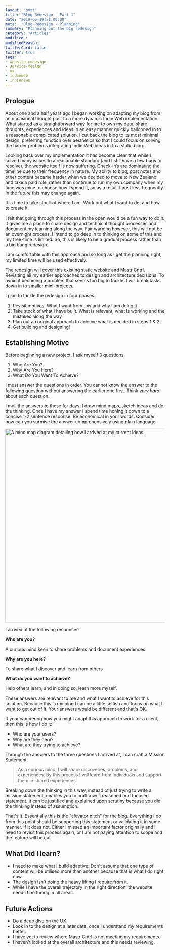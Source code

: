 ```yaml
---
layout: "post"
title: "Blog Redesign - Part 1"
date: "2019-06-19T21:00:00"
meta:  "Blog Redesign - Planning"
summary: "Planning out the big redesign"
category: "Articles"
modified :
modifiedReason:
twitterCard: false
twitter: true
tags:
- website-redesign
- service-design
- ux
- indieweb
- indienews
---
```


## Prologue

About one and a half years ago I began working on adapting my blog from an occasional thought post to a more dynamic Indie Web implementation. What started as a straightforward way for me to own my data, share thoughts, experiences and ideas in an easy manner quickly ballooned in to a reasonable complicated solution. I cut back the blog to its most minimal design, preferring function over aesthetics so that I could focus on solving the harder problems integrating Indie Web ideas in to a static blog.

Looking back over my implementation it has become clear that while I solved many issues to a reasonable standard (and I still have a few bugs to resolve), the website itself is now suffering. Check-in’s are dominating the timeline due to their frequency in nature. My ability to blog, post notes and other content became harder when we decided to move to New Zealand and take a paid role, rather than continue to run my own company when my time was mine to choose how I spend it, so as a result I post less frequently. In the future this may change again.

It is time to take stock of where I am. Work out what I want to do, and how to create it.

I felt that going through this process in the open would be a fun way to do it. It gives me a place to share design and technical thought processes and document my learning along the way. Fair warning however, this will not be an overnight process. I intend to go deep in to thinking on some of this and my free-time is limited. So, this is likely to be a gradual process rather than a big bang redesign.

I am comfortable with this approach and so long as I get the planning right, my limited time will be used effectively.

The redesign will cover this existing static website and Mastr Cntrl. Revisiting all my earlier approaches to design and architecture decisions. To avoid it becoming a problem that seems too big to tackle, I will break tasks down in to smaller mini-projects.

I plan to tackle the redesign in four phases.

1. Revisit motives. What I want from this and why I am doing it.
2. Take stock of what I have built. What is relevant, what is working and the mistakes along the way
3. Plan out an original approach to achieve what is decided in steps 1 & 2.
4. Get building and designing!

## Establishing Motive

Before beginning a new project, I ask myself 3 questions:

1. Who Are You?
2. Why Are You Here?
3. What Do You Want To Achieve?

I must answer the questions in order. You cannot know the answer to the following question without answering the earlier one first. Think *very hard* about each question.

I mull the answers to these for days. I draw mind maps, sketch ideas and do the thinking. Once I have my answer I spend time honing it down to a concise 1-2 sentence response. Be economical in your words. Consider how can you surmise the answer comprehensively using plain language.

<img src="{{site.url}}/images/blog/2019-06-19/mind-map.jpg" width="612" alt="A mind map diagram detailing how I arrived at my current ideas" class="w-100"/>

I arrived at the following responses.

**Who are you?**

A curious mind keen to share problems and document experiences

**Why are you here?**

To share what I discover and learn from others

**What do you want to achieve?**

Help others learn, and in doing so, learn more myself.

These answers are relevant to me and what I want to achieve for this solution. Because this is my blog I can be a little selfish and focus on what I want to get out of it. Your answers would be different and that's OK.

If your wondering  how you might adapt this approach to work for a client, then this is how I do it:

- Who are your users?
- Why are they here?
- What are they trying to achieve?

Through the answers to the three questions I arrived at, I can craft a Mission Statement.

> As a curious mind, I will share discoveries, problems, and experiences. By this process I will learn from individuals and support them in shared experiences.

Breaking down the thinking in this way, instead of just trying to write a mission statement, enables you to craft a well reasoned and focused statement. It can be justified and explained upon scrutiny because you did the thinking instead of assumption.

That's it. Essentially this is the "elevator pitch" for the blog. Everything I do from this point should be supporting this statement or validating it in some manner. If it does not. Either I missed an important factor originally and I need to revisit this process again, or I am not paying attention to scope and the feature will be cut.

## What Did I learn?

- I need to make what I build adaptive. Don't assume that one type of content will be utilised more than another because that is what I do right now.
- The design isn't doing the heavy lifting I require from it.
- While I have the overall trajectory in the right direction, the website needs fine tuning in all areas.

## Future Actions

- Do a deep dive on the UX.
- Look in to the design at  a later date, once I understand my requirements better.
- I have yet to review where Mastr Cntrl is not meeting my requirements.
- I haven't looked at the overall architecture and this needs reviewing.
